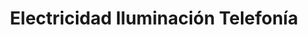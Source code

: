 ---
title: "Electricidad Iluminación Telefonía"
url: /artigas/electricidad-iluminacion-telefonia/
shop: eléctrico
---
